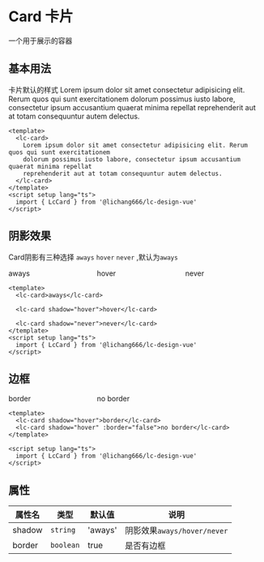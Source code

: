 # Card 卡片

一个用于展示的容器

## 基本用法

卡片默认的样式
<lc-card>
Lorem ipsum dolor sit amet consectetur adipisicing elit. Rerum quos qui sunt exercitationem
dolorum possimus iusto labore, consectetur ipsum accusantium quaerat minima repellat
reprehenderit aut at totam consequuntur autem delectus.
</lc-card>

<script setup lang="ts">
    import {LcCard} from '@lichang666/lc-design-vue'
</script>

```vue
<template>
  <lc-card>
    Lorem ipsum dolor sit amet consectetur adipisicing elit. Rerum quos qui sunt exercitationem
    dolorum possimus iusto labore, consectetur ipsum accusantium quaerat minima repellat
    reprehenderit aut at totam consequuntur autem delectus.
  </lc-card>
</template>
<script setup lang="ts">
  import { LcCard } from '@lichang666/lc-design-vue'
</script>
```

## 阴影效果

Card阴影有三种选择 `aways` `hover` `never` ,默认为`aways`

<div class="show-box">
  <lc-card>
     aways
  </lc-card>

  <lc-card shadow="hover">
    hover
  </lc-card>

  <lc-card shadow="never">
    never
  </lc-card>
</div>

```vue
<template>
  <lc-card>aways</lc-card>

  <lc-card shadow="hover">hover</lc-card>

  <lc-card shadow="never">never</lc-card>
</template>
<script setup lang="ts">
  import { LcCard } from '@lichang666/lc-design-vue'
</script>
```

## 边框

<div class="show-box">
  <lc-card shadow="hover">
    border
  </lc-card>

  <lc-card shadow="hover" :border="false">
    no border
  </lc-card>
</div>

```vue
<template>
  <lc-card shadow="hover">border</lc-card>
  <lc-card shadow="hover" :border="false">no border</lc-card>
</template>

<script setup lang="ts">
  import { LcCard } from '@lichang666/lc-design-vue'
</script>
```

## 属性

| 属性名 | 类型      | 默认值  | 说明                        |
| ------ | --------- | ------- | --------------------------- |
| shadow | `string`  | 'aways' | 阴影效果`aways/hover/never` |
| border | `boolean` | true    | 是否有边框                  |

<style>
.show-box{
    display:grid;
    grid-template-columns: repeat(3, 1fr);
    gap: 20px;
}
</style>
